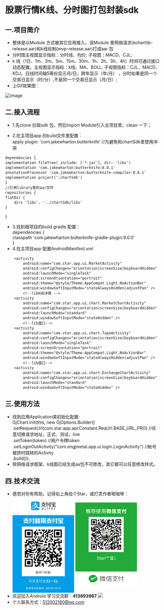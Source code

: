 # 股票行情K线、分时图打包封装sdk

## 一.项目简介
    
*    整体是以Module 方式被其它应用接入，该Module 里网络请求(kchartlib-release.aar)和k线绘制(mvp-release.aar)打成aar 包
*    分时图主视图显示指标：分时线、均价;          子视图：MACD、CJL;
*    k 线（1日、1m、3m、5m、15m、30m、1h、2h、3h、4h）时间可通过接口动态配置。主视图显示指标：k线、MA、BOLL;     子视图指标：CJL、MACD、KDJ。日线时间轴5等份显示月/日，跨年显示（年/月）
，分时如果是同一个交易日显示（时/分）,不是同一个交易日显示（月/日）;
*    上Gif效果图：

   ![image](https://github.com/xing609/chartSdk/blob/master/assets/chart.gif)

## 二.接入流程
*    1.先clone 拉取sdk 包，然后Import Module引入主项目里，clean 一下；

*    2.在主项目app 的build文件里配置：  
    apply plugin: 'com.jakewharton.butterknife' //为避免和chartSdk里使用冲突

    dependencies {  
    implementation fileTree( include: ['*.jar'], dir: 'libs')  
    implementation 'com.jakewharton:butterknife:8.8.1'  
    annotationProcessor 'com.jakewharton:butterknife-compiler:8.8.1'  
    implementation project(':chartSdk')  
    }  
    //引用library里的aar文件  
    repositories {
    flatDir {
        dirs 'libs', '../chartSdk/libs'
    }
}
*    3.找到根项目的build.gradle 配置：  
    dependencies {  
    classpath 'com.jakewharton:butterknife-gradle-plugin:9.0.0'  
    }
*    4.在主项目app 配置AndroidManifest.xml  
<!--lib行情列表-->  
        <activity
            android:name="com.star.app.ui.MarketActivity"
            android:configChanges="orientation|screenSize|keyboardHidden"
            android:launchMode="singleTask"
            android:screenOrientation="portrait"
            android:theme="@style/Theme.AppCompat.Light.NoActionBar"
            android:windowSoftInputMode="stateAlwaysHidden|adjustPan" />  
            <!--libK线详情 -->
        <activity
            android:name="com.star.app.ui.chart.MarketChartActivity"
            android:configChanges="orientation|screenSize|keyboardHidden"
            android:launchMode="standard"
            android:windowSoftInputMode="stateHidden" />  
            <!--lib盘口-->
        <activity
            android:name="com.star.app.ui.chart.TapeActivity"
            android:configChanges="orientation|screenSize|keyboardHidden"
            android:launchMode="singleTask"
            android:screenOrientation="portrait"
            android:theme="@style/Theme.AppCompat.Light.NoActionBar"
            android:windowSoftInputMode="stateAlwaysHidden|adjustPan" />  
            <!--lib盘口-->
        <activity
            android:name="com.star.app.ui.chart.ExchangeChartActivity"
            android:configChanges="orientation|screenSize|keyboardHidden"
            android:launchMode="standard"
            android:windowSoftInputMode="stateHidden" />

    
## 三.使用方法  

*   找到应用Application类初始化配置:  
    GjChart.init(this, new GjOptions.Builder()  
                  .setRequestUrl(com.star.app.api.Constant.ReqUrl.BASE_URL_PRO)  //任意切换请求地址，正式、测试、live  
                  .setToken(token)  //用户令牌token  
                  .setLoginOutActivity("com.engjmetal.app.ui.login.LoginActivity")  //帐号被挤时跳转的Activity  
                  .build());  
*   除网络请求框架、k线图已经生成aa包不可修改，其它都可以任意修改样式。
                
##  四.技术交流  
*   感觉对你有帮助，记得右上角给个Star，或打赏作者喝咖啡：  
 <img border="0" src="https://github.com/xing609/AndroidDoc/blob/master/img/zfb_pay.jpg" width="200" hegiht="250" align=center>  <img border="0" src="https://github.com/xing609/AndroidDoc/blob/master/img/wx_pay.png" width="200" hegiht="250" align=center>
*    欢迎加入Android 学习交流群：**413893967**
   <a target="_blank" href="https://jq.qq.com/?_wv=1027&k=5EUEsBC"><img border="0" src="http://pub.idqqimg.com/wpa/images/group.png"></a>
*    个人联系方式：512002160@qq.com   

